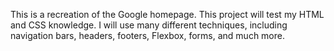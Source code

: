 This is a recreation of the Google homepage. This project will test my HTML and CSS knowledge. I will use many different techniques, including navigation bars, headers, footers, Flexbox, forms, and much more.